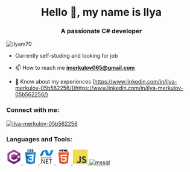 <h1 align="center">Hello 👋, my name is Ilya</h1>
<h3 align="center">A passionate C# developer</h3>

<p align="left"> <img src="https://komarev.com/ghpvc/?username=ilyam70&label=Profile%20views&color=0e75b6&style=flat" alt="ilyam70" /> </p>

- Currently self-studing and looking for job
  
- 📫 How to reach me **imerkulov065@gmail.com**

- 📄 Know about my experiences [https://www.linkedin.com/in/ilya-merkulov-05b562256/](https://www.linkedin.com/in/ilya-merkulov-05b562256/)

<h3 align="left">Connect with me:</h3>
<p align="left">
<a href="https://linkedin.com/in/ilya-merkulov-05b562256" target="blank"><img align="center" src="https://raw.githubusercontent.com/rahuldkjain/github-profile-readme-generator/master/src/images/icons/Social/linked-in-alt.svg" alt="ilya-merkulov-05b562256" height="30" width="40" /></a>
</p>

<h3 align="left">Languages and Tools:</h3>
<p align="left"> <a href="https://www.w3schools.com/cs/" target="_blank" rel="noreferrer"> <img src="https://raw.githubusercontent.com/devicons/devicon/master/icons/csharp/csharp-original.svg" alt="csharp" width="40" height="40"/> </a> <a href="https://www.w3schools.com/css/" target="_blank" rel="noreferrer"> <img src="https://raw.githubusercontent.com/devicons/devicon/master/icons/css3/css3-original-wordmark.svg" alt="css3" width="40" height="40"/> </a> <a href="https://dotnet.microsoft.com/" target="_blank" rel="noreferrer"> <img src="https://raw.githubusercontent.com/devicons/devicon/master/icons/dot-net/dot-net-original-wordmark.svg" alt="dotnet" width="40" height="40"/> </a> <a href="https://www.w3.org/html/" target="_blank" rel="noreferrer"> <img src="https://raw.githubusercontent.com/devicons/devicon/master/icons/html5/html5-original-wordmark.svg" alt="html5" width="40" height="40"/> </a> <a href="https://developer.mozilla.org/en-US/docs/Web/JavaScript" target="_blank" rel="noreferrer"> <img src="https://raw.githubusercontent.com/devicons/devicon/master/icons/javascript/javascript-original.svg" alt="javascript" width="40" height="40"/> </a> <a href="https://www.microsoft.com/en-us/sql-server" target="_blank" rel="noreferrer"> <img src="https://www.svgrepo.com/show/303229/microsoft-sql-server-logo.svg" alt="mssql" width="40" height="40"/> </a> </p>


